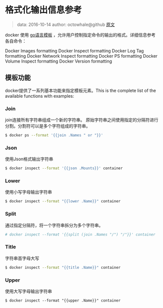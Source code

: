 # 格式化输出信息参考

> data: 2016-10-14
> author: octowhale@github
> [ 原文 ](https://docs.docker.com/engine/admin/formatting/)

docker 使用 [go语言模板](https://golang.org/pkg/text/template/) ，允许用户控制指定命令的输出的格式。详细信息参考各自命令：

Docker Images formatting
Docker Inspect formatting
Docker Log Tag formatting
Docker Network Inspect formatting
Docker PS formatting
Docker Volume Inspect formatting
Docker Version formatting


## 模板功能

docker提供了一系列基本功能来指定模板元素。This is the complete list of the available functions with examples:


### Join

join连接所有字符串组成一个新的字符串。 原始字符串之间使用指定的分隔符进行分割。分割符可以是多个字符组成的字符串。

```bash
$ docker ps --format '{{join .Names " or "}}'
```


### Json

使用Json格式输出字符串

```bash
$ docker inspect --format '{{json .Mounts}}' container
```


### Lower

使用小写字母输出字符串

```bash
$ docker inspect --format "{{lower .Name}}" container

```


### Split

通过指定分隔符，将一个字符串拆分为多个字符串。

```bash
# docker inspect --format '{{split (join .Names "/") "/"}}' container

```


### Title

字符串首字母大写

```bash
$ docker inspect --format "{{title .Name}}" container
```


### Upper

使用大写字母输出字符串

```
$ docker inspect --format "{{upper .Name}}" container
```



